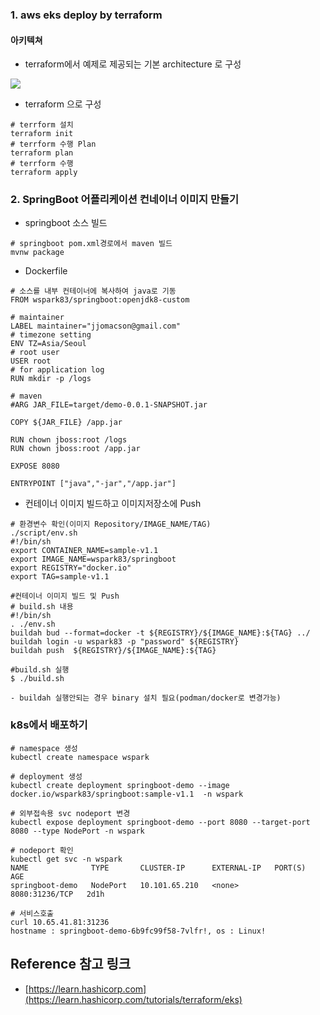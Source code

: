 ### 1. aws eks deploy by terraform

#### 아키텍쳐

* terraform에서 예제로 제공되는 기본 architecture 로 구성
<img src="images/eks-architecture.jpg" align="center" />

* terraform 으로 구성
```
# terrform 설치
terraform init
# terrform 수행 Plan
terraform plan
# terrform 수행 
terraform apply

```


### 2. SpringBoot 어플리케이션 컨네이너 이미지 만들기

* springboot 소스 빌드
```text
# springboot pom.xml경로에서 maven 빌드
mvnw package
```
* Dockerfile
```text
# 소스를 내부 컨테이너에 복사하여 java로 기동
FROM wspark83/springboot:openjdk8-custom

# maintainer
LABEL maintainer="jjomacson@gmail.com"
# timezone setting
ENV TZ=Asia/Seoul
# root user
USER root
# for application log
RUN mkdir -p /logs

# maven
#ARG JAR_FILE=target/demo-0.0.1-SNAPSHOT.jar

COPY ${JAR_FILE} /app.jar

RUN chown jboss:root /logs
RUN chown jboss:root /app.jar

EXPOSE 8080

ENTRYPOINT ["java","-jar","/app.jar"]

```

* 컨테이너 이미지 빌드하고 이미지저장소에 Push

```text
# 환경변수 확인(이미지 Repository/IMAGE_NAME/TAG)
./script/env.sh
#!/bin/sh
export CONTAINER_NAME=sample-v1.1
export IMAGE_NAME=wspark83/springboot
export REGISTRY="docker.io"
export TAG=sample-v1.1

#컨테이너 이미지 빌드 및 Push
# build.sh 내용
#!/bin/sh
. ./env.sh
buildah bud --format=docker -t ${REGISTRY}/${IMAGE_NAME}:${TAG} ../
buildah login -u wspark83 -p "password" ${REGISTRY}
buildah push  ${REGISTRY}/${IMAGE_NAME}:${TAG}

#build.sh 실행
$ ./build.sh

- buildah 실행안되는 경우 binary 설치 필요(podman/docker로 변경가능)
```

### k8s에서 배포하기
```text
# namespace 생성
kubectl create namespace wspark

# deployment 생성
kubectl create deployment springboot-demo --image docker.io/wspark83/springboot:sample-v1.1  -n wspark

# 외부접속용 svc nodeport 변경
kubectl expose deployment springboot-demo --port 8080 --target-port 8080 --type NodePort -n wspark

# nodeport 확인
kubectl get svc -n wspark
NAME              TYPE       CLUSTER-IP      EXTERNAL-IP   PORT(S)          AGE
springboot-demo   NodePort   10.101.65.210   <none>        8080:31236/TCP   2d1h

# 서비스호출
curl 10.65.41.81:31236
hostname : springboot-demo-6b9fc99f58-7vlfr!, os : Linux!

```


## Reference 참고 링크
* [https://learn.hashicorp.com](https://learn.hashicorp.com/tutorials/terraform/eks)

